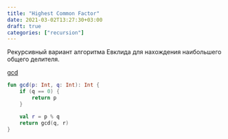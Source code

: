 ```yaml
---
title: "Highest Common Factor"
date: 2021-03-02T13:27:30+03:00
draft: true
categories: ["recursion"]
---
```


Рекурсивный вариант алгоритма Евклида для нахождения наибольшего общего делителя.

[gcd](https://github.com/solairerove/algs4-leprosorium/blob/master/src/main/kotlin/com/github/solairerove/algs4/leprosorium/recursion/HighestCommonFactor.kt)

```kotlin
fun gcd(p: Int, q: Int): Int {
    if (q == 0) {
        return p
    }

    val r = p % q
    return gcd(q, r)
}
```
